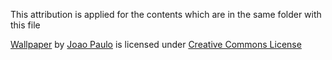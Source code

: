 This attribution is applied for the contents which are in the same folder with this file

[Wallpaper](https://3dtextures.me/2016/08/21/wallpaper-001) by [Joao Paulo](https://www.patreon.com/gendo) is licensed under [Creative Commons License](https://3dtextures.me/about/)